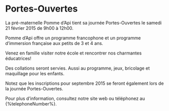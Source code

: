 ﻿# Portes-Ouvertes

La pré-maternelle Pomme d’Api
tient sa journée Portes-Ouvertes
le samedi 21 février 2015 de 9h00 à 12h00.

Pomme d’Api offre un programme  francophone
et un programme  d’immersion française
aux petits de 3 et 4 ans.

Venez en famille visiter notre école
et rencontrer  nos charmantes éducatrices!

Des collations seront servies. Aussi au programme, 
jeux, bricolage et maquillage pour les enfants.

Notez que les inscriptions pour septembre 2015 
se feront également lors de la
journée Portes-Ouvertes.

Pour plus d’information, consultez notre site web ou
téléphonez au {%telephoneNumber%}.